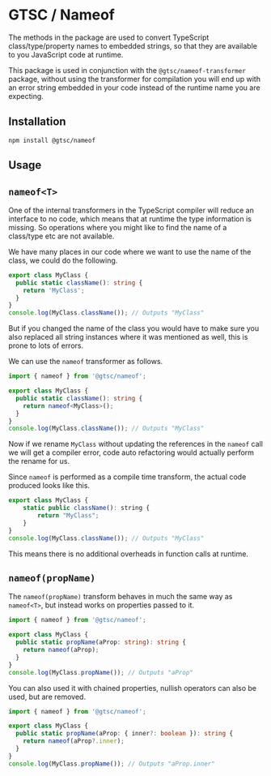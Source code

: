 # GTSC / Nameof

The methods in the package are used to convert TypeScript class/type/property names to embedded strings, so that they are available to you JavaScript code at runtime.

This package is used in conjunction with the `@gtsc/nameof-transformer` package, without using the transformer for compilation you will end up with an error string embedded in your code instead of the runtime name you are expecting.

## Installation

```shell
npm install @gtsc/nameof
```

## Usage

## `nameof<T>`

One of the internal transformers in the TypeScript compiler will reduce an interface to no code, which means that at runtime the type information is missing. So operations where you might like to find the name of a class/type etc are not available.

We have many places in our code where we want to use the name of the class, we could do the following.

```typescript
export class MyClass {
  public static className(): string {
    return 'MyClass';
  }
}
console.log(MyClass.className()); // Outputs "MyClass"
```

But if you changed the name of the class you would have to make sure you also replaced all string instances where it was mentioned as well, this is prone to lots of errors.

We can use the `nameof` transformer as follows.

```typescript
import { nameof } from '@gtsc/nameof';

export class MyClass {
  public static className(): string {
    return nameof<MyClass>();
  }
}
console.log(MyClass.className()); // Outputs "MyClass"
```

Now if we rename `MyClass` without updating the references in the `nameof` call we will get a compiler error, code auto refactoring would actually perform the rename for us.

Since `nameof` is performed as a compile time transform, the actual code produced looks like this.

```javascript
export class MyClass {
    static public className(): string {
        return "MyClass";
    }
}
console.log(MyClass.className()); // Outputs "MyClass"
```

This means there is no additional overheads in function calls at runtime.

## `nameof(propName)`

The `nameof(propName)` transform behaves in much the same way as `nameof<T>`, but instead works on properties passed to it.

```typescript
import { nameof } from '@gtsc/nameof';

export class MyClass {
  public static propName(aProp: string): string {
    return nameof(aProp);
  }
}
console.log(MyClass.propName()); // Outputs "aProp"
```

You can also used it with chained properties, nullish operators can also be used, but are removed.

```typescript
import { nameof } from '@gtsc/nameof';

export class MyClass {
  public static propName(aProp: { inner?: boolean }): string {
    return nameof(aProp?.inner);
  }
}
console.log(MyClass.propName()); // Outputs "aProp.inner"
```
